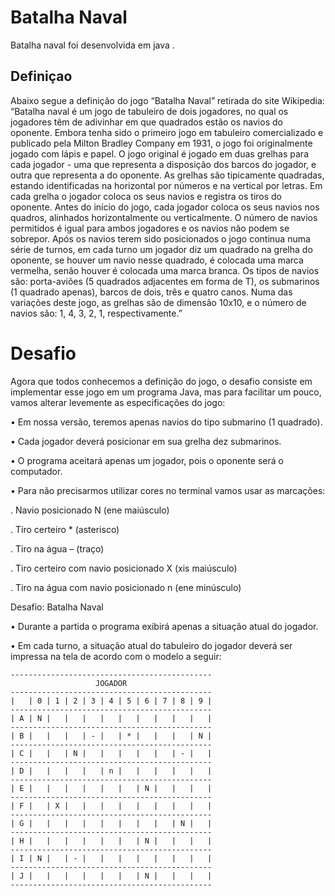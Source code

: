 #                                       Batalha Naval

Batalha naval foi desenvolvida em java .

## Definiçao

Abaixo segue a definição do jogo “Batalha Naval” retirada do site Wikipedia:
“Batalha naval é um jogo de tabuleiro de dois jogadores, no qual os jogadores
têm de adivinhar em que quadrados estão os navios do oponente. Embora
tenha sido o primeiro jogo em tabuleiro comercializado e publicado pela Milton
Bradley Company em 1931, o jogo foi originalmente jogado com lápis e papel.
O jogo original é jogado em duas grelhas para cada jogador - uma que
representa a disposição dos barcos do jogador, e outra que representa a do
oponente. As grelhas são tipicamente quadradas, estando identificadas na
horizontal por números e na vertical por letras. Em cada grelha o jogador
coloca os seus navios e registra os tiros do oponente.
Antes do início do jogo, cada jogador coloca os seus navios nos quadros,
alinhados horizontalmente ou verticalmente. O número de navios permitidos é
igual para ambos jogadores e os navios não podem se sobrepor.
Após os navios terem sido posicionados o jogo continua numa série de turnos,
em cada turno um jogador diz um quadrado na grelha do oponente, se houver
um navio nesse quadrado, é colocada uma marca vermelha, senão houver é
colocada uma marca branca.
Os tipos de navios são: porta-aviões (5 quadrados adjacentes em forma de T),
os submarinos (1 quadrado apenas), barcos de dois, três e quatro canos.
Numa das variações deste jogo, as grelhas são de dimensão 10x10, e o
número de navios são: 1, 4, 3, 2, 1, respectivamente.”

# Desafio
Agora que todos conhecemos a definição do jogo, o desafio consiste em
implementar esse jogo em um programa Java, mas para facilitar um pouco,
vamos alterar levemente as especificações do jogo:

• Em nossa versão, teremos apenas navios do tipo submarino (1 quadrado).

• Cada jogador deverá posicionar em sua grelha dez submarinos.

• O programa aceitará apenas um jogador, pois o oponente será o computador.

• Para não precisarmos utilizar cores no terminal vamos usar as marcações:

. Navio posicionado N (ene maiúsculo)

. Tiro certeiro * (asterisco)

. Tiro na água – (traço)

. Tiro certeiro com navio posicionado X (xis maiúsculo)

. Tiro na água com navio posicionado n (ene minúsculo)

Desafio: Batalha Naval

• Durante a partida o programa exibirá apenas a situação atual do jogador.

• Em cada turno, a situação atual do tabuleiro do jogador deverá ser
impressa na tela de acordo com o modelo a seguir:

```
---------------------------------------------
                   JOGADOR
---------------------------------------------
|   | 0 | 1 | 2 | 3 | 4 | 5 | 6 | 7 | 8 | 9 |
---------------------------------------------
| A | N |   |   |   |   |   |   |   |   |   |
---------------------------------------------
| B |   |   |   | - |   | * |   |   |   | N |
---------------------------------------------
| C |   |   | N |   |   |   |   |   | - |   |
---------------------------------------------
| D |   |   |   |   | n |   |   |   |   |   |
---------------------------------------------
| E |   |   |   |   |   |   | N |   |   |   |
---------------------------------------------
| F |   | X |   |   |   |   |   |   |   |   |
---------------------------------------------
| G |   |   |   |   |   |   |   |   | N |   |
---------------------------------------------
| H |   |   |   |   |   |   | N |   |   |   |
---------------------------------------------
| I | N |   | - |   |   |   |   |   |   |   |
---------------------------------------------
| J |   |   |   |   |   |   | N |   |   |   |
---------------------------------------------
````
